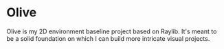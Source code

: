# Olive

Olive is my 2D environment baseline project based on Raylib. It's meant to be a solid foundation on which I can build more intricate visual projects.
